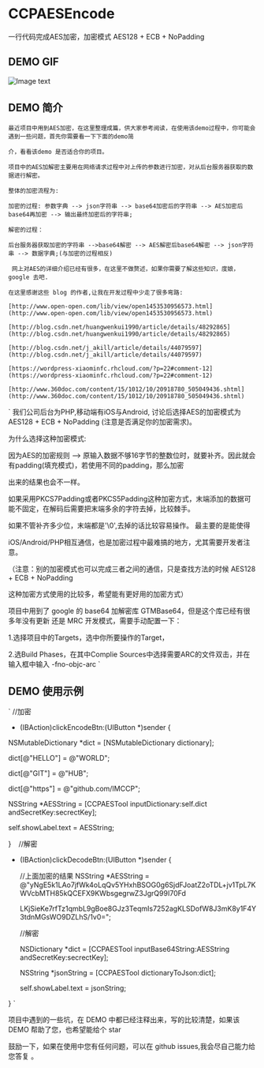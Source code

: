# CCPAESEncode

一行代码完成AES加密，加密模式 AES128 + ECB + NoPadding

## DEMO GIF

![Image text](https://github.com/IMCCP/CCPAESEncode/blob/master/CCPAESEncode/AES.gif)

## DEMO 简介
```
最近项目中用到AES加密，在这里整理成篇，供大家参考阅读，在使用该demo过程中，你可能会遇到一些问题，首先你需要看一下下面的demo简

介，看看该demo 是否适合你的项目。

项目中的AES加解密主要用在网络请求过程中对上传的参数进行加密，对从后台服务器获取的数据进行解密。

整体的加密流程为:

加密的过程: 参数字典 --> json字符串 --> base64加密后的字符串 --> AES加密后base64再加密 --> 输出最终加密后的字符串;
     
解密的过程： 

后台服务器获取加密的字符串 -->base64解密 --> AES解密后base64解密 --> json字符串 --> 数据字典;(与加密的过程相反)
 
 网上对AES的详细介绍已经有很多，在这里不做赘述，如果你需要了解这些知识，度娘，google 去吧.
 ```
 ```
 在这里感谢这些 blog 的作者,让我在开发过程中少走了很多弯路:
 
 [http://www.open-open.com/lib/view/open1453530956573.html](http://www.open-open.com/lib/view/open1453530956573.html)
 
 [http://blog.csdn.net/huangwenkui1990/article/details/48292865](http://blog.csdn.net/huangwenkui1990/article/details/48292865)
 
 [http://blog.csdn.net/j_akill/article/details/44079597](http://blog.csdn.net/j_akill/article/details/44079597)
 
 [https://wordpress-xiaominfc.rhcloud.com/?p=22#comment-12](https://wordpress-xiaominfc.rhcloud.com/?p=22#comment-12)
 
 [http://www.360doc.com/content/15/1012/10/20918780_505049436.shtml](http://www.360doc.com/content/15/1012/10/20918780_505049436.shtml)
 ```
 `
我们公司后台为PHP,移动端有iOS与Android, 讨论后选择AES的加密模式为 AES128 + ECB + NoPadding (注意是否满足你的加密需求)。
     
为什么选择这种加密模式:

因为AES的加密规则 --> 原输入数据不够16字节的整数位时，就要补齐。因此就会有padding(填充模式)，若使用不同的padding，那么加密

出来的结果也会不一样。

如果采用PKCS7Padding或者PKCS5Padding这种加密方式，末端添加的数据可能不固定，在解码后需要把末端多余的字符去掉，比较棘手。

如果不管补齐多少位，末端都是'\0',去掉的话比较容易操作。 最主要的是能使得

iOS/Android/PHP相互通信，也是加密过程中最难搞的地方，尤其需要开发者注意。

（注意：别的加密模式也可以完成三者之间的通信，只是查找方法的时候 AES128 + ECB + NoPadding 

这种加密方式使用的比较多，希望能有更好用的加密方式）
     
项目中用到了 google 的 base64 加解密库 GTMBase64，但是这个库已经有很多年没有更新 还是 MRC 开发模式，需要手动配置一下：

1.选择项目中的Targets，选中你所要操作的Target，

2.选Build Phases，在其中Complie Sources中选择需要ARC的文件双击，并在输入框中输入 -fno-objc-arc
`

## DEMO 使用示例
`
//加密

- (IBAction)clickEncodeBtn:(UIButton *)sender {
 
NSMutableDictionary *dict = [NSMutableDictionary dictionary];

dict[@"HELLO"] = @"WORLD";
    
dict[@"GIT"] = @"HUB";
    
dict[@"https"] = @"github.com/IMCCP";

 NSString *AESString  = [CCPAESTool inputDictionary:self.dict andSecretKey:secrectKey];
    
 self.showLabel.text = AESString;
    
}
`
`
//解密

- (IBAction)clickDecodeBtn:(UIButton *)sender {
    
    //上面加密的结果
    NSString *AESString = @"yNgE5k1LAo7jfWk4oLqQv5YHxhBSOG0g6SjdFJoatZ2oTDL+jv1TpL7KWVcbMTH85kQCEFX9KWbsgegrwZ3JgrQ99I70Fd

    LKjSieKe7rfTz1qmbL9gBoe8GJz3TeqmIs7252agKLSDofW8J3mK8y1F4Y3tdnMGsWO9DZLhS/1v0=";
    
    //解密
    
    NSDictionary *dict = [CCPAESTool inputBase64String:AESString andSecretKey:secrectKey];
    
    NSString *jsonString = [CCPAESTool dictionaryToJson:dict];
    
    self.showLabel.text = jsonString;
    
}
`
     
项目中遇到的一些坑，在 DEMO 中都已经注释出来，写的比较清楚，如果该 DEMO 帮助了您，也希望能给个 star

鼓励一下，如果在使用中您有任何问题，可以在 github issues,我会尽自己能力给您答复 。

 
 
 
